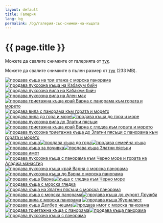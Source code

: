 ```yaml
---
layout: default
title: Галерия
lang: bg
permalink: /bg/галерия-със-снимки-на-къщата
---
```

<h1 class="title">{{ page.title }}</h1>
<div class="clear"></div>
<p>Можете да свалите снимките от галерията от <a href="/static/gallery/www.YourGoldenSandsHouse.com-gallery.zip" title="">тук</a>.</p>
<p>Можете да свалите снимките в пълен размер от <a href="/static/gallery/www.YourGoldenSandsHouse.com-gallery-fullsize.zip" title="">тук</a> (233 MB).</p>
<p><a title="" rel="lightbox[gallery]" href="/static/gallery/800/www.YourGoldenSandsHouse.com_53.jpg"></a><a title="" rel="lightbox[gallery]" href="/static/gallery/800/www.YourGoldenSandsHouse.com_53.jpg"><img title="" src="/static/gallery/310/sc_www.YourGoldenSandsHouse.com_53.jpg" alt="продава къща на три етажа с морска панорама"></a><a title="" rel="lightbox[gallery]" href="/static/gallery/800/www.YourGoldenSandsHouse.com_38.jpg"><img title="" src="/static/gallery/310/sc_www.YourGoldenSandsHouse.com_38.jpg" alt="продава луксозна къща на Кабакум бийч"></a><a title="" rel="lightbox[gallery]" href="/static/gallery/800/www.YourGoldenSandsHouse.com_37.jpg"><img title="" src="/static/gallery/310/sc_www.YourGoldenSandsHouse.com_37.jpg" alt="продава луксозна вила на Кабакум бийч"></a><a title="" rel="lightbox[gallery]" href="/static/gallery/800/www.YourGoldenSandsHouse.com_36.jpg"><img title="" src="/static/gallery/310/sc_www.YourGoldenSandsHouse.com_36.jpg" alt="продава луксозна вила на Ален мак"></a><a title="" rel="lightbox[gallery]" href="/static/gallery/800/www.YourGoldenSandsHouse.com_29.jpg"><img title="" src="/static/gallery/310/sc_www.YourGoldenSandsHouse.com_29.jpg" alt="продава триетажна къща край Варна с панорама към гората и морето"></a><a title="" rel="lightbox[gallery]" href="/static/gallery/800/www.YourGoldenSandsHouse.com_28.jpg"><img title="" src="/static/gallery/310/sc_www.YourGoldenSandsHouse.com_28.jpg" alt="продава вила с панорама към гората и морето"></a><a title="" rel="lightbox[gallery]" href="/static/gallery/800/www.YourGoldenSandsHouse.com_27.jpg"><img title="" src="/static/gallery/310/sc_www.YourGoldenSandsHouse.com_27.jpg" alt="продава вила до гора и море"></a><a title="" rel="lightbox[gallery]" href="/static/gallery/800/www.YourGoldenSandsHouse.com_26.jpg"><img title="" src="/static/gallery/310/sc_www.YourGoldenSandsHouse.com_26.jpg" alt="продава къща до гора и море"></a><a title="" rel="lightbox[gallery]" href="/static/gallery/800/www.YourGoldenSandsHouse.com_34.jpg"><img title="" src="/static/gallery/310/sc_www.YourGoldenSandsHouse.com_34.jpg" alt="продава луксозна вила до Златни пясъци"></a><a title="" rel="lightbox[gallery]" href="/static/gallery/800/www.YourGoldenSandsHouse.com_30.jpg"><img title="" src="/static/gallery/310/sc_www.YourGoldenSandsHouse.com_30.jpg" alt="продава триетажна къща край Варна с гледка към гората и морето"></a><a title="" rel="lightbox[gallery]" href="/static/gallery/800/www.YourGoldenSandsHouse.com_32.jpg"><img title="" src="/static/gallery/310/sc_www.YourGoldenSandsHouse.com_32.jpg" alt="продава луксозна триетажна къща до Златни пясъци с панорама към гората и морето"></a><a title="" rel="lightbox[gallery]" href="/static/gallery/800/www.YourGoldenSandsHouse.com_01.jpg"><img title="" src="/static/gallery/310/sc_www.YourGoldenSandsHouse.com_01.jpg" alt="продава къща"></a><a title="" rel="lightbox[gallery]" href="/static/gallery/800/www.YourGoldenSandsHouse.com_25.jpg"><img title="" src="/static/gallery/310/sc_www.YourGoldenSandsHouse.com_25.jpg" alt="продава къща до гора"></a><a title="" rel="lightbox[gallery]" href="/static/gallery/800/www.YourGoldenSandsHouse.com_22.jpg"><img title="" src="/static/gallery/310/sc_www.YourGoldenSandsHouse.com_22.jpg" alt="продава семейна къща"></a><a title="" rel="lightbox[gallery]" href="/static/gallery/800/www.YourGoldenSandsHouse.com_21.jpg"><img title="" src="/static/gallery/310/sc_www.YourGoldenSandsHouse.com_21.jpg" alt="продава къща за почивка"></a><a title="" rel="lightbox[gallery]" href="/static/gallery/800/www.YourGoldenSandsHouse.com_03.jpg"><img title="" src="/static/gallery/310/sc_www.YourGoldenSandsHouse.com_03.jpg" alt="продава къща Златни пясъци"></a><a title="" rel="lightbox[gallery]" href="/static/gallery/800/www.YourGoldenSandsHouse.com_02.jpg"><img title="" src="/static/gallery/310/sc_www.YourGoldenSandsHouse.com_02.jpg" alt="продава имот"></a><a title="" rel="lightbox[gallery]" href="/static/gallery/800/www.YourGoldenSandsHouse.com_40.jpg"><img title="" src="/static/gallery/310/sc_www.YourGoldenSandsHouse.com_40.jpg" alt="продава луксозна къща с панорама към Черно море и гората на Аладжа манастир"></a><a title="" rel="lightbox[gallery]" href="/static/gallery/800/www.YourGoldenSandsHouse.com_42.jpg"> <img title="" src="/static/gallery/310/sc_www.YourGoldenSandsHouse.com_42.jpg" alt="продава луксозна къща край Варна с морска панорама"></a><a title="" rel="lightbox[gallery]" href="/static/gallery/800/www.YourGoldenSandsHouse.com_41.jpg"><img title="" src="/static/gallery/310/sc_www.YourGoldenSandsHouse.com_41.jpg" alt="продава луксозна къща до Варна с морска панорама"></a><a title="" rel="lightbox[gallery]" href="/static/gallery/800/www.YourGoldenSandsHouse.com_05.jpg"><img title="" src="/static/gallery/310/sc_www.YourGoldenSandsHouse.com_05.jpg" alt="продава къща Варна"></a><a title="" rel="lightbox[gallery]" href="/static/gallery/800/www.YourGoldenSandsHouse.com_11.jpg"><img title="" src="/static/gallery/310/sc_www.YourGoldenSandsHouse.com_11.jpg" alt="къща с гледка към Черно море"></a><a title="" rel="lightbox[gallery]" href="/static/gallery/800/www.YourGoldenSandsHouse.com_44.jpg"><img title="" src="/static/gallery/310/sc_www.YourGoldenSandsHouse.com_44.jpg" alt="продава къща с морска гледка"></a><a title="" rel="lightbox[gallery]" href="/static/gallery/800/www.YourGoldenSandsHouse.com_45.jpg"><img title="" src="/static/gallery/310/sc_www.YourGoldenSandsHouse.com_45.jpg" alt="продава къща на Златни пясъци с морска панорама"></a><a title="" rel="lightbox[gallery]" href="/static/gallery/800/www.YourGoldenSandsHouse.com_46.jpg"><img title="" src="/static/gallery/310/sc_www.YourGoldenSandsHouse.com_46.jpg" alt="продава къща с морска панорама"></a><a title="" rel="lightbox[gallery]" href="/static/gallery/800/www.YourGoldenSandsHouse.com_56.jpg"><img title="" src="/static/gallery/310/sc_www.YourGoldenSandsHouse.com_56.jpg" alt="продава къща до курорт Дружба"></a><a title="" rel="lightbox[gallery]" href="/static/gallery/800/www.YourGoldenSandsHouse.com_47.jpg"><img title="" src="/static/gallery/310/sc_www.YourGoldenSandsHouse.com_47.jpg" alt="продава вила с морска панорама"></a> <a title="" rel="lightbox[gallery]" href="/static/gallery/800/www.YourGoldenSandsHouse.com_07.jpg"><img title="" src="/static/gallery/310/sc_www.YourGoldenSandsHouse.com_07.jpg" alt="продава къща Журналист"></a><a title="" rel="lightbox[gallery]" href="/static/gallery/800/www.YourGoldenSandsHouse.com_08.jpg"><img title="" src="/static/gallery/310/sc_www.YourGoldenSandsHouse.com_08.jpg" alt="продава къща Делбер чешма"></a><a title="" rel="lightbox[gallery]" href="/static/gallery/800/www.YourGoldenSandsHouse.com_48.jpg"><img title="" src="/static/gallery/310/sc_www.YourGoldenSandsHouse.com_48.jpg" alt="продава имот с морска панорама"></a><a title="" rel="lightbox[gallery]" href="/static/gallery/800/www.YourGoldenSandsHouse.com_52.jpg"><img title="" src="/static/gallery/310/sc_www.YourGoldenSandsHouse.com_52.jpg" alt="продава триетажна къща с панорама"></a><a title="" rel="lightbox[gallery]" href="/static/gallery/800/www.YourGoldenSandsHouse.com_50.jpg"><img title="" src="/static/gallery/310/sc_www.YourGoldenSandsHouse.com_50.jpg" alt="продава къща панорама"></a><a title="" rel="lightbox[gallery]" href="/static/gallery/800/www.YourGoldenSandsHouse.com_51.jpg"><img title="" src="/static/gallery/310/sc_www.YourGoldenSandsHouse.com_51.jpg" alt="продава луксозна къща с панорама"></a></p>
<script type="text/javascript"><!--
  $$('img').each(function(item){item.setAttribute('title', '')});
  $$('a').each(function(item){item.setAttribute('title', '')});
// --></script>